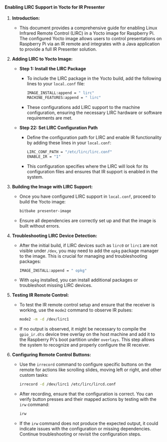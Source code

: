 #### Enabling LIRC Support in Yocto for IR Presenter

1. **Introduction:**
   - This document provides a comprehensive guide for enabling Linux Infrared Remote Control (LIRC) in a Yocto image for Raspberry Pi. The configured Yocto image allows users to control presentations on Raspberry Pi via an IR remote and integrates with a Java application to provide a full IR Presenter solution.

2. **Adding LIRC to Yocto Image:**
   - **Step 1: Install the LIRC Package**
     - To include the LIRC package in the Yocto build, add the following lines to your `local.conf` file:
       ```bash
       IMAGE_INSTALL:append = " lirc"
       MACHINE_FEATURES:append = " lirc"
       ```
     - These configurations add LIRC support to the machine configuration, ensuring the necessary LIRC hardware or software requirements are met.

   - **Step 22: Set LIRC Configuration Path**
     - Define the configuration path for LIRC and enable IR functionality by adding these lines in your `local.conf`:
       ```bash
       LIRC_CONF_PATH = "/etc/lirc/lirc.conf"
       ENABLE_IR = "1"
       ```
     - This configuration specifies where the LIRC will look for its configuration files and ensures that IR support is enabled in the system.

3. **Building the Image with LIRC Support:**
   - Once you have configured LIRC support in `local.conf`, proceed to build the Yocto image:
     ```bash
     bitbake presenter-image
     ```
   - Ensure all dependencies are correctly set up and that the image is built without errors.

4. **Troubleshooting LIRC Device Detection:**
   - After the initial build, if LIRC devices such as `lirc0` or `lirc1` are not visible under `/dev`, you may need to add the `opkg` package manager to the image. This is crucial for managing and troubleshooting packages:
     ```bash
     IMAGE_INSTALL:append = " opkg"
     ```
   - With `opkg` installed, you can install additional packages or troubleshoot missing LIRC devices.

5. **Testing IR Remote Control:**
   - To test the IR remote control setup and ensure that the receiver is working, use the `mode2` command to observe IR pulses:
     ```bash
     mode2 -m -d /dev/lirc1
     ```
   - If no output is observed, it might be necessary to compile the `gpio_ir.dts` device tree overlay on the host machine and add it to the Raspberry Pi's boot partition under `overlays`. This step allows the system to recognize and properly configure the IR receiver.

6. **Configuring Remote Control Buttons:**
   - Use the `irrecord` command to configure specific buttons on the remote for actions like scrolling slides, moving left or right, and other custom tasks:
     ```bash
     irrecord -d /dev/lirc1 /etc/lirc/lircd.conf
     ```
   - After recording, ensure that the configuration is correct. You can verify button presses and their mapped actions by testing with the `irw` command:
     ```bash
     irw
     ```
   - If the `irw` command does not produce the expected output, it could indicate issues with the configuration or missing dependencies. Continue troubleshooting or revisit the configuration steps.